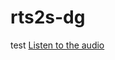 # rts2s-dg

test
[Listen to the audio](https://github.com/mailong25/rts2s-dg/blob/main/audios/0_cascaded.wav)
